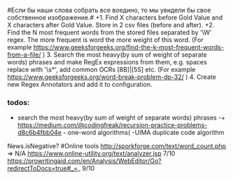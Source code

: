 #Если бы наши слова собрать все воедино, то мы увидели бы свое собственное изображение.#
+1. Find X characters before Gold Value and X characters after Gold Value.
Store in 2 csv files (before and after).
+2. Find the N most frequent words from the stored files separated by '\W' regex.
The more frequent is word the more weight of this word. (For example https://www.geeksforgeeks.org/find-the-k-most-frequent-words-from-a-file/  )
3. Search the most heavy(by sum of weight of separate words) phrases and make RegEx expressions from them, e.g. spaces replace with '\s*', add common OCRs [8B]|[5S] etc.
(For example https://www.geeksforgeeks.org/word-break-problem-dp-32/  )
4. Create new Regex Annotators and add it to configuration.
  
### todos:
- search the most heavy(by sum of weight of separate words) phrases
    -+ https://medium.com/@codingfreak/recursion-practice-problems-d8c6b4fbb04e - one-word algorithms(
    -UIMA
duplicate code algorithm

News.isNegative?
#Online tools
http://sporkforge.com/text/word_count.php => N/A
https://www.online-utility.org/text/analyzer.jsp        7/10
https://prowritingaid.com/en/Analysis/WebEditor/Go?redirectToDocs=true#_=_      9/10